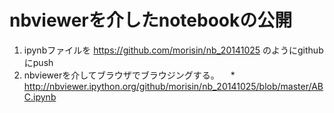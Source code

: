 nbviewerを介したnotebookの公開
==============================

1. ipynbファイルを https://github.com/morisin/nb_20141025 のようにgithubにpush
2. nbviewerを介してブラウザでブラウジングする。
　* http://nbviewer.ipython.org/github/morisin/nb_20141025/blob/master/ABC.ipynb
